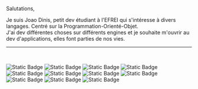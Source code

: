Salutations,

Je suis Joao Dinis, petit dev étudiant à l'EFREI qui s'intéresse à divers langages. Centré sur la Programmation-Orienté-Objet.<br>
J'ai dev différentes choses sur différents engines et je souhaite m'ouvrir au dev d'applications, elles font parties de nos vies.<br>
<hr><br>

![Static Badge](https://img.shields.io/badge/JavaScript-black?logo=javascript)
![Static Badge](https://img.shields.io/badge/Lua-blue?logo=lua)
![Static Badge](https://img.shields.io/badge/Anaconda-lightgreen?logo=Anaconda)
![Static Badge](https://img.shields.io/badge/Python-darkblue?logo=Python)
![Static Badge](https://img.shields.io/badge/HTML5-f59b67?logo=html5)
![Static Badge](https://img.shields.io/badge/CSS3-blue?logo=css3)
![Static Badge](https://img.shields.io/badge/AlpineJS-white?logo=alpine.js)
![Static Badge](https://img.shields.io/badge/PostgreSQL-c3d4e6?logo=postgresql)
![Static Badge](https://img.shields.io/badge/Java-darkred?logo=coffeescript)
![Static Badge](https://img.shields.io/badge/mysql-white?logo=mysql)
![Static Badge](https://img.shields.io/badge/IntelliJ_IDEA-black?logo=intellijidea)
